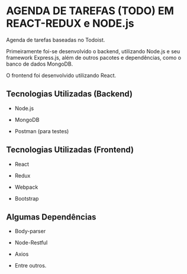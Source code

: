 # AGENDA DE TAREFAS (TODO) EM REACT-REDUX e NODE.js

Agenda de tarefas baseadas no Todoist. 

Primeiramente foi-se desenvolvido o backend, utilizando Node.js e seu framework Express.js,
além de outros pacotes e dependências, como o banco de dados MongoDB.

O frontend foi desenvolvido utilizando React.

## Tecnologias Utilizadas (Backend)

- Node.js 

- MongoDB 

- Postman (para testes)



## Tecnologias Utilizadas (Frontend)

- React

- Redux

- Webpack

- Bootstrap


## Algumas Dependências

- Body-parser

- Node-Restful

- Axios

- Entre outros.


